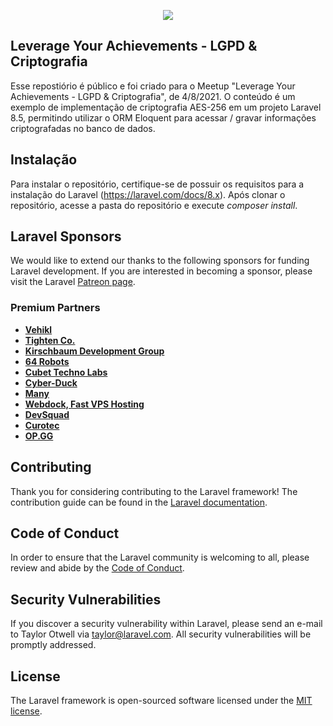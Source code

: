 <p align="center"><a href="https://www.meetup.com/pt-BR/meetups-leverage-your-achievements/" target="_blank"><img src="https://secure-content.meetupstatic.com/images/https%3A%2F%2Fsecure.meetupstatic.com%2Fphotos%2Fevent%2F3%2F4%2F8%2F7%2Fhighres_497713447.jpeg/600x337.jpg"></a></p>

## Leverage Your Achievements - LGPD & Criptografia

Esse repostiório é público e foi criado para o Meetup "Leverage Your Achievements - LGPD & Criptografia", de 4/8/2021.
O conteúdo é um exemplo de implementação de criptografia AES-256 em um projeto Laravel 8.5, permitindo utilizar o ORM Eloquent para acessar / gravar informações criptografadas no banco de dados.

## Instalação

Para instalar o repositório, certifique-se de possuir os requisitos para a instalação do Laravel (https://laravel.com/docs/8.x).
Após clonar o repositório, acesse a pasta do repositório e execute _composer install_.

## Laravel Sponsors

We would like to extend our thanks to the following sponsors for funding Laravel development. If you are interested in becoming a sponsor, please visit the Laravel [Patreon page](https://patreon.com/taylorotwell).

### Premium Partners

- **[Vehikl](https://vehikl.com/)**
- **[Tighten Co.](https://tighten.co)**
- **[Kirschbaum Development Group](https://kirschbaumdevelopment.com)**
- **[64 Robots](https://64robots.com)**
- **[Cubet Techno Labs](https://cubettech.com)**
- **[Cyber-Duck](https://cyber-duck.co.uk)**
- **[Many](https://www.many.co.uk)**
- **[Webdock, Fast VPS Hosting](https://www.webdock.io/en)**
- **[DevSquad](https://devsquad.com)**
- **[Curotec](https://www.curotec.com/services/technologies/laravel/)**
- **[OP.GG](https://op.gg)**

## Contributing

Thank you for considering contributing to the Laravel framework! The contribution guide can be found in the [Laravel documentation](https://laravel.com/docs/contributions).

## Code of Conduct

In order to ensure that the Laravel community is welcoming to all, please review and abide by the [Code of Conduct](https://laravel.com/docs/contributions#code-of-conduct).

## Security Vulnerabilities

If you discover a security vulnerability within Laravel, please send an e-mail to Taylor Otwell via [taylor@laravel.com](mailto:taylor@laravel.com). All security vulnerabilities will be promptly addressed.

## License

The Laravel framework is open-sourced software licensed under the [MIT license](https://opensource.org/licenses/MIT).
